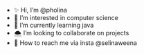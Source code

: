 - ✨ Hi, I’m @pholina
- 🍡 I’m interested in computer science
- 🌱 I’m currently learning java
- 🌨 I’m looking to collaborate on projects
- 🎐 How to reach me via insta @selinaweena

<!---
pholina/pholina is a ✨ special ✨ repository because its `README.md` (this file) appears on your GitHub profile.
You can click the Preview link to take a look at your changes.
--->
